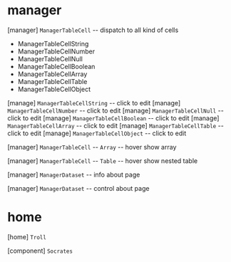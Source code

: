 # manager

[manager] `ManagerTableCell` -- dispatch to all kind of cells

- ManagerTableCellString
- ManagerTableCellNumber
- ManagerTableCellNull
- ManagerTableCellBoolean
- ManagerTableCellArray
- ManagerTableCellTable
- ManagerTableCellObject

[manage] `ManagerTableCellString` -- click to edit
[manage] `ManagerTableCellNumber` -- click to edit
[manage] `ManagerTableCellNull` -- click to edit
[manage] `ManagerTableCellBoolean` -- click to edit
[manage] `ManagerTableCellArray` -- click to edit
[manage] `ManagerTableCellTable` -- click to edit
[manage] `ManagerTableCellObject` -- click to edit

[manager] `ManagerTableCell` -- `Array` -- hover show array

[manager] `ManagerTableCell` -- `Table` -- hover show nested table

[manager] `ManagerDataset` -- info about page

[manager] `ManagerDataset` -- control about page

# home

[home] `Troll`

[component] `Socrates`
